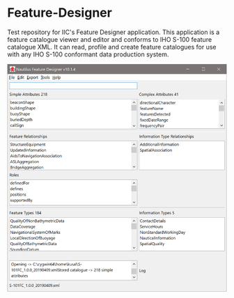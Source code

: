 # Feature-Designer
Test repository for IIC's Feature Designer application. This application is a feature catalogue viewer and editor and conforms to IHO S-100 feature catalogue XML. It can read, profile and create feature catalogues for use with any IHO S-100 conformant data production system.

![image](Doc/ss1.png)
